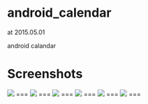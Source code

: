 # android_calendar
at 2015.05.01


android calandar

Screenshots
===
 <img   src="https://github.com/wangguoihui/android_calendar/tree/master/res/raw/screenshot_01.png" />
===
 <img   src="https://github.com/wangguoihui/android_calendar/tree/master/res/raw/screenshot_02.png" />
===
 <img   src="https://github.com/wangguoihui/android_calendar/tree/master/res/raw/screenshot_03.png" />
===
 <img   src="https://github.com/wangguoihui/android_calendar/tree/master/res/raw/screenshot_04.png" />
===
 <img   src="http://ww2.sinaimg.cn/bmiddle/6705567egw1esyv3ld96kj20m80zkjtk.jpg" />
===
 <img   src="http://ww3.sinaimg.cn/bmiddle/6705567egw1et8f8o8tkpj20m80zkdi7.jpg" />
===
